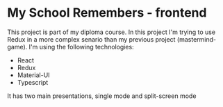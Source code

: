 # My School Remembers - frontend

This project is part of my diploma course. In this project I'm trying to use Redux in a more complex senario than my previous project (mastermind-game).
I'm using the following technologies:

- React
- Redux
- Material-UI
- Typescript

It has two main presentations, single mode and split-screen mode

